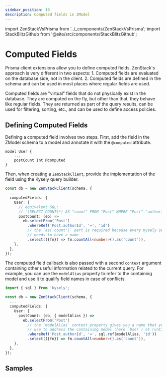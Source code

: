 ```yaml
---
sidebar_position: 10
description: Computed fields in ZModel
---
```


import ZenStackVsPrisma from '../_components/ZenStackVsPrisma';
import StackBlitzGithub from '@site/src/components/StackBlitzGithub';

# Computed Fields

<ZenStackVsPrisma>
Prisma client extensions allow you to define computed fields. ZenStack's approach is very different in two aspects:
1. Computed fields are evaluated on the database side, not in the client.
2. Computed fields are defined in the schema and can be used in most places where regular fields are used.
</ZenStackVsPrisma>

Computed fields are "virtual" fields that do not physically exist in the database. They are computed on the fly, but other than that, they behave like regular fields. They are returned as part of the query results, can be used for filtering, sorting, etc., and can be used to define access policies.

## Defining Computed Fields

Defining a computed field involves two steps. First, add the field in the ZModel schema to a model and annotate it with the `@computed` attribute.

```zmodel
model User {
    ...
    postCount Int @computed
}
```

Then, when creating a `ZenStackClient`, provide the implementation of the field using the Kysely query builder.

```ts
const db = new ZenStackClient(schema, {
  ...
  computedFields: {
    User: {
      // equivalent SQL:
      // `(SELECT COUNT(*) AS "count" FROM "Post" WHERE "Post"."authorId" = "User"."id")`
      postCount: (eb) => 
        eb.selectFrom('Post')
          .whereRef('Post.authorId', '=', 'id')
          // the `as('count')` part is required because every Kysely selection 
          // needs to have a name
          .select(({fn}) => fn.countAll<number>().as('count')),
    },
  },
});
```

The computed field callback is also passed with a second `context` argument containing other useful information related to the current query. For example, you can use the `modelAlias` property to refer to the containing model and use it to qualify field names in case of conflicts.

```ts
import { sql } from 'kysely';

const db = new ZenStackClient(schema, {
  ...
  computedFields: {
    User: {
      postCount: (eb, { modelAlias }) => 
        eb.selectFrom('Post')
          // the `modelAlias` context property gives you a name that you can
          // use to address the containing model (here `User`) at runtime
          .whereRef('Post.authorId', '=', sql.ref(modelAlias, 'id'))
          .select(({fn}) => fn.countAll<number>().as('count')),
    },
  },
});
```

## Samples

<StackBlitzGithub repoPath="zenstackhq/v3-doc-orm-computed-fields" />
